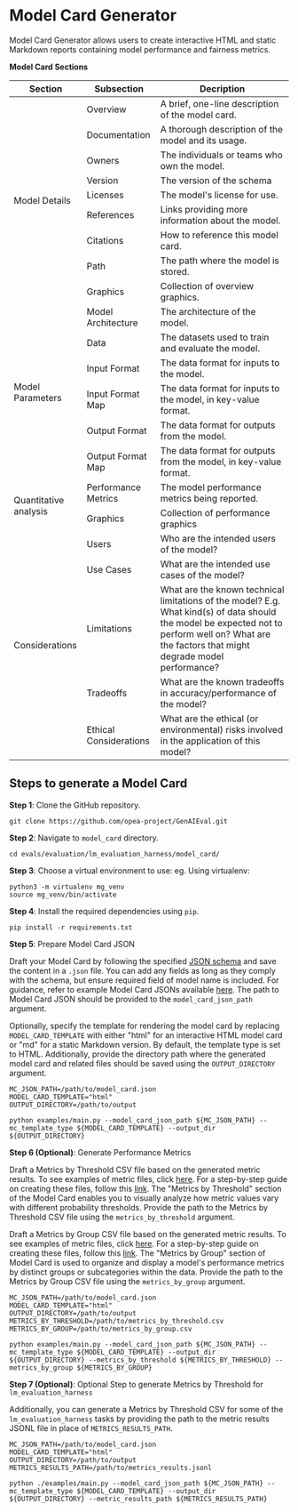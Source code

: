 # Model Card Generator

Model Card Generator allows users to create interactive HTML and static Markdown reports  containing model performance and fairness metrics. 

**Model Card Sections**

<table class="tg">
<thead>
  <tr>
    <th class="tg-0pky">Section<br></th>
    <th class="tg-0pky">Subsection</th>
    <th class="tg-73oq">Decription</th>
  </tr>
</thead>
<tbody>
  <tr>
    <td class="tg-0pky" rowspan="9">Model Details</td>
    <td class="tg-0pky">Overview</td>
    <td class="tg-0pky">A brief, one-line description of the model card.</td>
  </tr>
  <tr>
    <td class="tg-0pky">Documentation</td>
    <td class="tg-0pky">A thorough description of the model and its usage.</td>
  </tr>
  <tr>
    <td class="tg-0pky">Owners</td>
    <td class="tg-0pky">The individuals or teams who own the model.</td>
  </tr>
  <tr>
    <td class="tg-0pky">Version</td>
    <td class="tg-0pky">The version of the schema</td>
  </tr>
  <tr>
    <td class="tg-0pky">Licenses</td>
    <td class="tg-0pky">The model's license for use.</td>
  </tr>
  <tr>
    <td class="tg-0pky">References</td>
    <td class="tg-0pky">Links providing more information about the model.</td>
  </tr>
  <tr>
    <td class="tg-0pky">Citations</td>
    <td class="tg-0pky">How to reference this model card.</td>
  </tr>
  <tr>
    <td class="tg-0pky">Path</td>
    <td class="tg-0pky">The path where the model is stored.</td>
  </tr>
  <tr>
    <td class="tg-0pky">Graphics</td>
    <td class="tg-0pky">Collection of overview graphics.</td>
  </tr>
  <tr>
    <td class="tg-0pky" rowspan="6">Model Parameters</td>
    <td class="tg-0pky">Model Architecture</td>
    <td class="tg-0pky">The architecture of the model.</td>
  </tr>
  <tr>
    <td class="tg-0pky">Data</td>
    <td class="tg-0pky">The datasets used to train and evaluate the model.</td>
  </tr>
  <tr>
    <td class="tg-0pky">Input Format</td>
    <td class="tg-0pky">The data format for inputs to the model.</td>
  </tr>
  <tr>
    <td class="tg-0pky">Input Format Map</td>
    <td class="tg-0pky">The data format for inputs to the model, in key-value format.</td>
  </tr>
  <tr>
    <td class="tg-0pky">Output Format</td>
    <td class="tg-0pky">The data format for outputs from the model.</td>
  </tr>
  <tr>
    <td class="tg-0pky">Output Format Map</td>
    <td class="tg-0pky">The data format for outputs from the model, in key-value format.</td>
  </tr>
  <tr>
    <td class="tg-0pky" rowspan="2">Quantitative analysis</td>
    <td class="tg-0pky">Performance Metrics</td>
    <td class="tg-0pky">The model performance metrics being reported.</td>
  </tr>
  <tr>
    <td class="tg-0pky">Graphics</td>
    <td class="tg-0pky">Collection of performance graphics</td>
  </tr>
  <tr>
    <td class="tg-0pky" rowspan="5">Considerations</td>
    <td class="tg-0pky">Users</td>
    <td class="tg-0pky">Who are the intended users of the model?</td>
  </tr>
  <tr>
    <td class="tg-0pky">Use Cases</td>
    <td class="tg-0pky">What are the intended use cases of the model?</td>
  </tr>
  <tr>
    <td class="tg-0pky">Limitations</td>
    <td class="tg-0pky">What are the known technical limitations of the model? E.g. What kind(s) of data should the model be expected not to perform well on? What are the factors that might degrade model performance?</td>
  </tr>
  <tr>
    <td class="tg-0pky">Tradeoffs</td>
    <td class="tg-0pky">What are the known tradeoffs in accuracy/performance of the model?</td>
  </tr>
  <tr>
    <td class="tg-0pky">Ethical Considerations</td>
    <td class="tg-0pky">What are the ethical (or environmental) risks involved in the application of this model?</td>
  </tr>
</tbody>
</table>

## Steps to generate a Model Card

**Step 1**: Clone the GitHub repository.

```shell
git clone https://github.com/opea-project/GenAIEval.git
```

**Step 2**: Navigate to `model_card` directory.

```shell
cd evals/evaluation/lm_evaluation_harness/model_card/
```

**Step 3**: Choose a virtual environment to use: eg. Using virtualenv:

```shell
python3 -m virtualenv mg_venv
source mg_venv/bin/activate
```

**Step 4**: Install the required dependencies using `pip`.

```shell
pip install -r requirements.txt
```

**Step 5**: Prepare Model Card JSON

Draft your Model Card by following the specified [JSON schema](https://github.com/intel/intel-xai-tools/blob/main/model_card_gen/intel_ai_safety/model_card_gen/schema/v0.0.1/model_card.schema.json) and save the content in a `.json` file. You can add any fields as long as they comply with the schema, but ensure required field of model name is included. 
For guidance, refer to example Model Card JSONs available [here](https://github.com/intel/intel-xai-tools/tree/main/model_card_gen/intel_ai_safety/model_card_gen/docs/examples/json). The path to Model Card JSON should be provided to the `model_card_json_path` argument. 

Optionally, specify the template for rendering the model card by replacing `MODEL_CARD_TEMPLATE` with either "html" for an interactive HTML model card or "md" for a static Markdown version. By default, the template type is set to HTML. 
Additionally, provide the directory path where the generated model card and related files should be saved using the `OUTPUT_DIRECTORY` argument.

```shell
MC_JSON_PATH=/path/to/model_card.json
MODEL_CARD_TEMPLATE="html"
OUTPUT_DIRECTORY=/path/to/output

python examples/main.py --model_card_json_path ${MC_JSON_PATH} --mc_template_type ${MODEL_CARD_TEMPLATE} --output_dir ${OUTPUT_DIRECTORY}
```

**Step 6 (Optional)**: Generate Performance Metrics

Draft a Metrics by Threshold CSV file based on the generated metric results. To see examples of metric files, click [here](https://github.com/intel/intel-xai-tools/tree/main/model_card_gen/intel_ai_safety/model_card_gen/docs/examples/csv). 
For a step-by-step guide on creating these files, follow this [link](https://github.com/intel/intel-xai-tools/blob/main/notebooks/model_card_gen/hugging_face_model_card/hugging-face-model-card.ipynb). The "Metrics by Threshold" section of the Model Card enables you to visually analyze how metric values vary with different probability thresholds. 
Provide the path to the Metrics by Threshold CSV file using the `metrics_by_threshold` argument. 


Draft a Metrics by Group CSV file based on the generated metric results. To see examples of metric files, click [here](https://github.com/intel/intel-xai-tools/tree/main/model_card_gen/intel_ai_safety/model_card_gen/docs/examples/csv). 
For a step-by-step guide on creating these files, follow this [link](https://github.com/intel/intel-xai-tools/blob/main/notebooks/model_card_gen/hugging_face_model_card/hugging-face-model-card.ipynb). The "Metrics by Group" section of Model Card is used to organize and display a model's performance metrics by distinct groups or subcategories within the data. Provide the path to the Metrics by Group CSV file using the `metrics_by_group` argument. 

```shell
MC_JSON_PATH=/path/to/model_card.json
MODEL_CARD_TEMPLATE="html"
OUTPUT_DIRECTORY=/path/to/output
METRICS_BY_THRESHOLD=/path/to/metrics_by_threshold.csv
METRICS_BY_GROUP=/path/to/metrics_by_group.csv

python examples/main.py --model_card_json_path ${MC_JSON_PATH} --mc_template_type ${MODEL_CARD_TEMPLATE} --output_dir ${OUTPUT_DIRECTORY} --metrics_by_threshold ${METRICS_BY_THRESHOLD} --metrics_by_group ${METRICS_BY_GROUP}
```

**Step 7 (Optional)**: Optional Step to generate Metrics by Threshold for `lm_evaluation_harness`

Additionally, you can generate a Metrics by Threshold CSV for some of the `lm_evaluation_harness` tasks by providing the path to the metric results JSONL file in place of `METRICS_RESULTS_PATH`.

```shell
MC_JSON_PATH=/path/to/model_card.json
MODEL_CARD_TEMPLATE="html"
OUTPUT_DIRECTORY=/path/to/output
METRICS_RESULTS_PATH=/path/to/metrics_results.jsonl

python ./examples/main.py --model_card_json_path ${MC_JSON_PATH} --mc_template_type ${MODEL_CARD_TEMPLATE} --output_dir ${OUTPUT_DIRECTORY} --metric_results_path ${METRICS_RESULTS_PATH}
```
